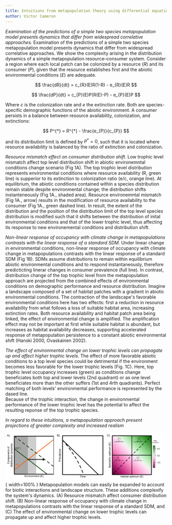 ```yaml
---
title: Intuitions from metapopulation theory using differential equations of a simple bottom-up model
author: Victor Cameron
---
```


*Examination of the predictions of a simple two species metapopulation model presents dynamics that differ from widespread correlative approaches.*
Examination of the predictions of a simple two species metapopulation model presents dynamics that differ from widespread correlative approaches.
We show the complexity arising in the distribution dynamics of a simple metapopulation resource–consumer system. 
Consider a region where each local patch can be colonized by a resource ($R$) and its consumer ($P$), given that the resource establishes first and the abiotic environmental conditions ($E$) are adequate.

$$
\frac{dR}{dt} = c_{R}(E)R(1-R) - e_{R}(E)R
$$

$$
\frac{dP}{dt} = c_{P}(E)P(R(E)-P) - e_{P}(E)P
$$

Where $c$ is the colonization rate and $e$ the extinction rate. Both are species-specific demographic functions of the abiotic environment. 
A consumer persists in a balance between resource availability, colonization, and extinctions:

$$
P^{*} = R^{*} - \frac{e_{P}}{c_{P}}
$$

and its distribution limit is defined by $P^{*} = 0$, such that it is located where resource availability is balanced by the ratio of extinction and colonization.


*Resource mismatch effect on consumer distribution shift.*
Low trophic level mismatch affect top level distribution shift in abiotic environemntal conditions change scenario (Fig 1A).
The top trophic level distribution represents environmental conditions where resource availability (R, green line) is supperior to its extinction to colonization ratio (e/c, orange line).
At equilibrium, the abiotic conditions contained within a species distribution remain stable despite environmental change; the distribution shifts instanteneously (Fig 1A., shaded area).
Resource environemntal mismatch (Fig 1A., arrow) results in the modification of resource availability to the consumer (Fig 1A., green dashed line).
In result, the extent of the distribution and the position of the distribution limit of the top level species distribution is modified such that it shifts between the distribution of inital environmental conditions and that of the lower trophic level, thus affecting its response to new environemental conditions and distribution shift.


*Non-linear response of occupancy with climate change in metapopulations contrasts with the linear response of a standard SDM.*
Under linear change in environmental conditions, non-linear response of occupancy with climate change in metapopulations contrasts with the linear response of a standard SDM (Fig 1B).
SDMs assume distributions to remain within equilibrium abiotic environmental conditions and to respond instantaneously, therefore predicticting linerar changes in consumer prevalence (full line).
In contrast, distribution change of the top trophic level from the metapopulation approach are projected from the combined effects of environmental conditions on demographic performance and resource distribution. 
Imagine a landscape composed of a set of habitat patches with a gradient in abiotic environmental conditions. The contraction of the landscape's favorable environmental conditions here has two effects: first a reduction in resource availability from what follows a loss of suitable habitat area, increasing extinction rates.
Both resource availability and habitat patch area being linked, the effect of environmental change is amplified.
The amplification effect may not be important at first while suitable habitat is abundant, but increases as habitat availability decreases, supporting accelerated response of metapopulation persistence to a constant abiotic environmental shift (Hanski 2000, Ovaskainen 2002).

*The effect of environmental change on lower trophic levels can propagate up and affect higher trophic levels.*
The effect of more favorable abiotic conditions to a top level species could be detrimental if the environment becomes less favorable for the lower trophic levels (Fig. 1C).
Here, top trophic level occupancy increases (green) as conditions change beneficiates both top and lower levels (2nd quadrant) or as one level beneficiates more than the other suffers (1st and 4rth quadrants).
Perfect matching of both levels' environmental performance is represented by the dased line.  
Because of the trophic interaction, the change in environmental performance of the lower trophic level has the potential to affect the resulting reponse of the top trophic species.


*In regard to these intuitions, a metapopulation approach present projections of greater complexity and increased realism*

![Intuitions from a two species metapopulation model.](./img/concept.png){ width=100% }
Metapopulation models can easily be expanded to account for biotic interactions and landscape structure. These additions complexify the system's dynamics. (A) Resource mismatch affect consumer distribution shift. (B) Non-linear response of occupancy with climate change in metapopulations contrasts with the linear response of a standard SDM, and (C) The effect of environmental change on lower trophic levels can propagate up and affect higher trophic levels.